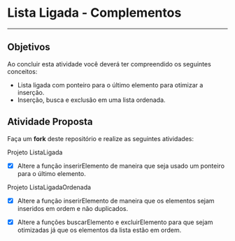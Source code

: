 # Lista Ligada - Complementos
---

## Objetivos

Ao concluir esta atividade você deverá ter compreendido os seguintes conceitos:
* Lista ligada com ponteiro para o  último elemento para otimizar a inserção.
* Inserção, busca e exclusão em uma lista ordenada.


## Atividade Proposta

Faça um **fork** deste repositório e realize as seguintes atividades: 

Projeto ListaLigada

- [X] Altere a função inserirElemento de maneira que seja usado  um ponteiro para o último elemento.


Projeto ListaLigadaOrdenada

- [X] Altere a função inserirElemento de maneira que os elementos sejam inseridos em ordem e não duplicados.
- [X] Altere a funções buscarElemento e excluirElemento para que sejam otimizadas já que os elementos da lista estão em ordem.

